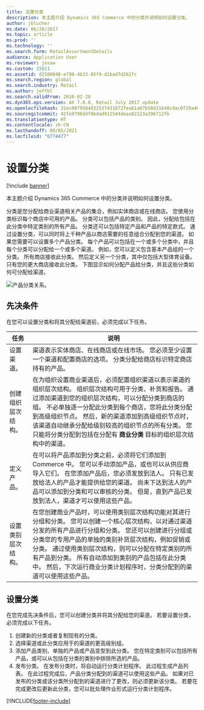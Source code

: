 ```yaml
---
title: 设置分类
description: 本主题介绍 Dynamics 365 Commerce 中的分类并说明如何设置分类。
author: jblucher
ms.date: 06/20/2017
ms.topic: article
ms.prod: ''
ms.technology: ''
ms.search.form: RetailAssortmentDetails
audience: Application User
ms.reviewer: josaw
ms.custom: 15811
ms.assetid: d2580048-e798-4b33-85f9-d1bad7d262fc
ms.search.region: global
ms.search.industry: Retail
ms.author: jeffbl
ms.search.validFrom: 2016-02-28
ms.dyn365.ops.version: AX 7.0.0, Retail July 2017 update
ms.openlocfilehash: 31ec0079584832537431872fea61a07b58d31648cdac0f29a469bc977009622f
ms.sourcegitcommit: 42fe9790ddf0bdad911544deaa82123a396712fb
ms.translationtype: HT
ms.contentlocale: zh-CN
ms.lasthandoff: 08/05/2021
ms.locfileid: "6774477"
---
```

# <a name="set-up-assortments"></a>设置分类

[!include [banner](includes/banner.md)]

本主题介绍 Dynamics 365 Commerce 中的分类并说明如何设置分类。

分类是您分配给商业渠道相关产品的集合，例如实体商店或在线商店。 您使用分类标识每个商店中可用的产品。 分类可以包括产品的类别。 因此，分配给包括在此分类中特定类别的所有产品。 分类还可以包括特定产品和产品的特定款式。 通过设置分类，可以同时将上千种产品以商店需要的任意组合分配到您的渠道。 如果您需要可以设置多个产品分类。 每个产品可以包括在一个或多个分类中，并且每个分类可以分配给一个或多个渠道。 例如，您可以定义包含基本产品组的一个分类。 所有商店接收此分类。 然后定义另一个分类，其中仅包括大型体育设备。 只有您的更大商店接收此分类。 下图显示如何分配产品给分类，并且这些分类如何可分配给渠道。

![产品分类关系。](./media/assortments_relationship.gif)

## <a name="prerequisites"></a>先决条件

在您可以设置分类和将其分配给渠道前，必须完成以下任务。

| 任务                              | 说明 |
|-----------------------------------|-------------|
| 设置渠道。          | 渠道表示实体商店、在线商店或在线市场。 您必须至少设置一个渠道和配置商店的选项。 分类分配给商店标识特定商店持有的产品。 |
| 创建组织层次结构。 | 在为组织设置商业渠道后，必须配置组织渠道以表示渠道的组织层次结构。 组织层次结构可用于分类、补货和报告。 通过添加渠道到您的组织层次结构，可以分配分类到商店的组。 不必单独逐一分配此分类到每个商店，您将此分类分配到高级组织节点。 然后，新的渠道添加到高级组织节点时，该渠道自动继承分配给级别较高的组织节点的所有分类。 您只能将分类分配到包括在分配有 **商业分类** 目标的组织层次结构中的渠道。 |
| 定义产品。                  | 在可以将产品添加到分类之前，必须将它们添加到 Commerce 中。 您可以手动添加产品，或也可以从供应商导入它们。 在您添加产品后，您必须发放到法人。 只有已发放给法人的产品才能提供给您的渠道。 尚未下达到法人的产品可以添加到分类和可以审核的分类。 但是，直到产品已发放到法人，渠道才可以使用这些产品。 |
| 设置类别层次结构。      | 在您创建商业产品时，可以使用类别层次结构功能对其进行分组和分类。 您可以创建一个核心层次结构，以对通过渠道分发的所有产品进行分组和分类。 您还可以创建进行分组或分类您的专用产品的单独的类别补货层次结构，例如促销或分类。 通过使用类别层次结构，则可以分配在特定类别的所有产品到分类。 所有自动添加到类别的产品包括在此分类中。 然后，下次运行商业分类计划程序时，分类分配到的渠道可以使用这些产品。 |

## <a name="setting-up-an-assortment"></a>设置分类

在您完成先决条件后，您可以创建分类并将其分配给您的渠道。 若要设置分类，必须完成以下任务。

1. 创建新的分类或者复制现有的分类。
2. 选择渠道或此分类应用于的渠道的更高级别组。
3. 添加产品类别、单独的产品或产品变型到此分类。 您在特定类别可以包括所有产品，或可以从包括在分类的类别中排除所选的产品。
4. 发布分类。 在发布分类时，将自动运行分类计划程序。 此过程生成产品列表。 在此过程完成后，产品分类分配到的渠道可以使用这些产品。 如果对已发布的分类或该分类所分配到的渠道进行了更改，则必须更新该分类。 若要在完成更改后更新此分类，您可以批处理作业形式运行分类计划程序。


[!INCLUDE[footer-include](../includes/footer-banner.md)]